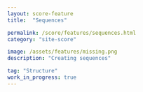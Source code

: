 ```yaml
---
layout: score-feature
title:  "Sequences"

permalink: /score/features/sequences.html
category: "site-score"

image: /assets/features/missing.png
description: "Creating sequences"

tag: "Structure"
work_in_progress: true
---
```

